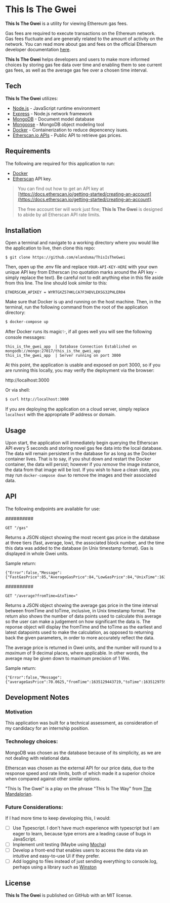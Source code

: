# This Is The Gwei

**This Is The Gwei** is a utility for viewing Ethereum gas fees.

Gas fees are required to execute transactions on the Ethereum network. Gas fees fluctuate and are generally related to the amount of activity on the network. 
You can read more about gas and fees on the official Ethereum developer documentation [here](https://ethereum.org/en/developers/docs/gas/). 

**This Is The Gwei** helps developers and users to make more informed choices by storing gas fee data over time and enabling them to see current gas fees, as well as the average gas fee over a chosen time interval.

## Tech

**This Is The Gwei** utilizes:


- [Node.js](https://github.com/nodejs/node) - JavaScript runtime environment
- [Express](https://github.com/expressjs/express) - Node.js network framework
- [MongoDB](https://github.com/mongodb) - Document model database
- [Mongoose](https://github.com/Automattic/mongoose) - MongoDB object modeling tool
- [Docker](https://www.docker.com/) - Containerization to reduce depencency isues.
- [Etherscan.io APIs](https://etherscan.io/) - Public API to retrieve gas prices.


## Requirements
The following are required for this application to run:

- [Docker](http://docker.com) 
- [Etherscan](https://etherscan.io/) API key. 
>You can find out how to get an API key at [https://docs.etherscan.io/getting-started/creating-an-account](https://docs.etherscan.io/getting-started/creating-an-account).
>
> The free account tier will work just fine; **This Is The Gwei** is designed to abide by all Etherscan API rate limits.

## Installation

Open a terminal and navigate to a working directory where you would like the application to live, then clone this repo:
```shell
$ git clone https://github.com/elandsma/ThisIsTheGwei
```

Then, open up the .env file and replace `YOUR-API-KEY-HERE` with your own unique API key from Etherscan (no quotation marks around the API key - simply replace the text). Be careful not to edit anything else in this file aside from this line. The line should look *similar* to this:


```
ETHERSCAN_APIKEY = WYRTGXZ57HKLCA7F3HDVLEKSG32PHLER04
```


Make sure that Docker is up and running on the host machine. Then, in the terminal, run the following command from the root of the application directory:
```sh
$ docker-compose up
```

After Docker runs its magic✨, if all goes well you will see the following console messages:

```console
this_is_the_gwei_app  | Database Connection Established on mongodb://mongo:27017/this_is_the_gwei_app
this_is_the_gwei_app  | Server running on port 3000
```

 At this point, the application is usable and exposed on port 3000, so if you are running this locally, you may verify the deployment via the browser:

http://localhost:3000

Or via shell:
```sh
$ curl http://localhost:3000
```

If you are deploying the application on a cloud server, simply replace `localhost` with the appropriate IP address or domain.



## Usage

Upon start, the application will immediately begin querying the Etherscan API every 5 seconds and storing novel gas fee data into the local database. The data will remain persistent in the database for as long as the Docker container lives. That is to say, if you shut down and restart the Docker container, the data will persist; however if you *remove* the image instance, the data from that image will be lost. If you wish to have a clean slate, you may run ```docker-compose down``` to remove the images and their associated data.



## API
The following endpoints are available for use:

##########
```
GET "/gas"
```

Returns a JSON object showing the most recent gas price in the database at three tiers (fast, average, low), the associated block number, and the time this data was added to the database (in Unix timestamp format). Gas is displayed in whole Gwei units.

Sample return: 

```
{"Error":false,"Message":{"FastGasPrice":85,"AverageGasPrice":84,"LowGasPrice":84,"UnixTime":1635129704067,"BlockNum":13483952}}
```

##########
```
GET "/average?fromTime=&toTime="
```

Returns a JSON object showing the average gas price in the time interval between fromTime and toTime, inclusive, in Unix timestamp format. The return also shows the number of data points used to calculate this average so the user can make a judgement on how significant the data is.
The reponse object will display the fromTime and the toTime as the earliest and latest datapoints used to make the calculation, as opposed to returning back the given parameters, in order to more accurately reflect the data.  

The average price is returned in Gwei units, and the number will round to a *maximum* of 9 decimal places, where applicable. In other words, the average may be given down to maximum precision of 1 Wei. 


Sample return: 

```
{"Error":false,"Message":{"averageGasPrice":70.0625,"fromTime":1635129443719,"toTime":1635129759102,"pricesUsedToCalculateAverage":16}}
```





## Development Notes

### Motivation
This application was built for a technical assessment, as consideration of my candidacy for an internship position.

### Technology choices:

MongoDB was chosen as the database because of its simplicity, as we are not dealing with relational data.

Etherscan was chosen as the external API for our price data, due to the response speed and rate limits, both of which made it a superior choice when compared against other similar options. 

"This Is The Gwei" is a play on the phrase "This Is The Way" from [The Mandalorian](https://en.wikipedia.org/wiki/The_Mandalorian). 

### Future Considerations:

If I had more time to keep developing this, I would:


- [ ] Use Typescript. I don't have much experience with typescript but I am eager to learn, because type errors are a leading cause of bugs in JavaScript.
- [ ] Implement unit testing (Maybe using [Mocha](https://mochajs.org/))
- [ ] Develop a front-end that enables users to access the data via an intuitive and easy-to-use UI if they prefer.
- [ ] Add logging to files instead of just sending everything to console.log, perhaps using a library such as [Winston](https://github.com/winstonjs/winston)

## License

**This Is The Gwei** is published on GitHub with an MIT license. 